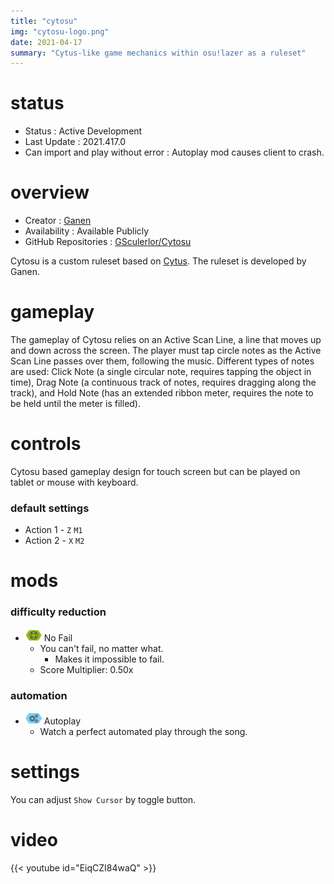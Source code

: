 ```yaml
---
title: "cytosu"
img: "cytosu-logo.png"
date: 2021-04-17
summary: "Cytus-like game mechanics within osu!lazer as a ruleset"
---
```


# status

- Status : Active Development
- Last Update : 2021.417.0
- Can import and play without error : Autoplay mod causes client to crash.

# overview

- Creator : [Ganen](https://github.com/GSculerlor)
- Availability : Available Publicly
- GitHub Repositories : [GSculerlor/Cytosu](https://github.com/GSculerlor/Cytosu)

Cytosu is a custom ruleset based on [Cytus](https://www.rayark.com/en/games/cytus2/). The ruleset is developed by Ganen.

# gameplay

The gameplay of Cytosu relies on an Active Scan Line, a line that moves up and down across the screen. The player must tap circle notes as the Active Scan Line passes over them, following the music. Different types of notes are used: Click Note (a single circular note, requires tapping the object in time), Drag Note (a continuous track of notes, requires dragging along the track), and Hold Note (has an extended ribbon meter, requires the note to be held until the meter is filled).

# controls

Cytosu based gameplay design for touch screen but can be played on tablet or mouse with keyboard.

### default settings

- Action 1 - `Z` `M1`
- Action 2 - `X` `M2`

# mods

### difficulty reduction

- ![No Fail Icon](mod-icon/no-fail-mod.png) No Fail
  - You can't fail, no matter what.
    - Makes it impossible to fail.
  - Score Multiplier: 0.50x

### automation

- ![Autoplay Icon](mod-icon/autoplay-mod.png) Autoplay
  - Watch a perfect automated play through the song.

# settings

You can adjust `Show Cursor` by toggle button.

# video

{{< youtube id="EiqCZI84waQ" >}}
